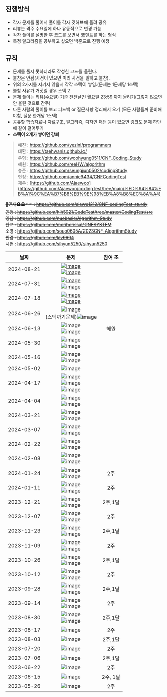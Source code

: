 ## 진행방식
+ 각자 문제를 풀어서 풀이를 각자 깃허브에 올려 공유
+ 리뷰는 격주 수요일에 하나 유동적으로 변경 가능
+ 각자 풀이를 설명한 후 코드를 보면서 코멘트를 하는 형식
+ 특정 알고리즘을 공부하고 싶으면 백준으로 진행 예정
## 규칙
+ 문제를 풀지 못하더라도 작성한 코드를 올린다.
+ 불참은 안됨(사정이 있으면 미리 사정을 말하고 불참).
+ 위의 2가지를 지키지 않을시 각각 스택이 쌓임.(문제는 1문제당 1스택)<br>
+ 불참 사유가 거짓일 경우 스택 2
+ 문제 풀이는 리뷰(수요일) 기준 전전날인 월요일 23:59 까지 올리기(그렇지 않으면 안 올린 것으로 간주)
+ 다른 사람의 풀이를 보고 피드백 or 질문사항 정리해서 오기 (모든 사람들꺼 준비해야함, 질문 한개당 1스택)
+ 공유할 학습자료나 자료구조, 알고리즘, 디자인 패턴 등이 있으면 링크도 문제 하단에 같이 걸어두기
+ **스택이 2개가 쌓이면 강퇴**


> 예진 : https://github.com/yezini/programmers  
> 태환 : https://taehwanis.github.io/  
> 우형 : https://github.com/woohyung0511/CNF_Coding_Study  
> 혜원 : https://github.com/reeHW/algorithm  
> 승준 : https://github.com/seungjun0502/codingStudy  
> 현정 : https://github.com/annie9434/CNFCodingTest  
> 재우 : [https://github.com/Ajaewoo](https://github.com/Ajaewoo/codingTest/tree/main/%ED%94%84%EB%A1%9C%EA%B7%B8%EB%9E%98%EB%A8%B8%EC%8A%A4)


~~👑민재🪦🪦⚰️⚰️ : https://github.com/alswo1212/CNF_codingTest_sturdy~~  
~~인형 : https://github.com/hih5921/CodeTest/tree/master/CodingTest/src~~  
~~영남 : https://github.com/nuobasic/Algorithm_Study~~  
~~찬교 : https://github.com/moriborissal/CNFSYSTEM~~  
~~소영 : https://github.com/souo0605A/2023CNF_AlgorithmStudy~~  
~~원겸 : https://github.com/kly9604~~  
~~시현 : https://github.com/sihyun5250/sihyun5250~~  
  
| 날짜 | 문제 | 참여 조 |
| :---: | :---: | :---: |
| 2024-08-21 | [![image](https://github.com/user-attachments/assets/dbeb0412-f080-4974-b2bf-08488802334f)](https://school.programmers.co.kr/learn/courses/30/lessons/172927) <br> [![image](https://github.com/user-attachments/assets/db62a5ad-ffe3-4e88-931f-3c88d0af75c4)](https://school.programmers.co.kr/learn/courses/30/lessons/60058) |  |
| 2024-07-31 | [![image](https://github.com/user-attachments/assets/64a57cd0-2dc8-4b51-8784-119dbf9bc127)](https://school.programmers.co.kr/learn/courses/30/lessons/176962) <br> [![image](https://github.com/user-attachments/assets/d138e36e-6ab4-4c06-8111-22e47c9f6d82)](https://school.programmers.co.kr/learn/courses/30/lessons/155651) |  |
| 2024-07-18 | [![image](https://github.com/alswo1212/CNF_codingTest_sturdy/assets/92290312/ec90810c-3b19-4688-b88a-fd335fae2cc7)](https://school.programmers.co.kr/learn/courses/30/lessons/87377) <br> [![image](https://github.com/taehwanis/codingTest_study/assets/82363795/ada38151-8c88-4648-8814-e62d696bf601)](https://school.programmers.co.kr/learn/courses/30/lessons/138476) |  |
| 2024-06-26 | ![image](https://github.com/alswo1212/CNF_codingTest_sturdy/assets/92290312/a1776dbf-512c-4c48-820e-d47cf677720a) <br> (스텍까기문제)![image](https://github.com/alswo1212/CNF_codingTest_sturdy/assets/92290312/5c275c25-2b1d-49bb-b2d0-71ebdd8158e0) |  |
| 2024-06-13 | ![image](https://github.com/alswo1212/CNF_codingTest_sturdy/assets/92290312/d9fe1de7-7b4e-4973-baf3-a43ab1c1509f) <br> ![image](https://github.com/alswo1212/CNF_codingTest_sturdy/assets/92290312/185857de-3e09-4009-b6f9-0555ab143c3a) | <del>혜원</del> |
| 2024-05-30 | ![image](https://github.com/alswo1212/CNF_codingTest_sturdy/assets/92290312/81248977-697a-4373-80b3-33a6a2e5a9a0) <br> ![image](https://github.com/alswo1212/CNF_codingTest_sturdy/assets/92290312/9461e8ef-b676-426b-8254-921170ffa21a) |  |
| 2024-05-16 | ![image](https://github.com/alswo1212/CNF_codingTest_sturdy/assets/92290312/bea2c23e-8480-44be-9a8d-c01dc1e351c8) <br> ![image](https://github.com/alswo1212/CNF_codingTest_sturdy/assets/92290312/0140d5f7-8d95-4d15-9274-90606ae82ec6) |  |
| 2024-05-02 | ![image](https://github.com/alswo1212/CNF_codingTest_sturdy/assets/92290312/d6425ab5-0057-4001-b963-03475d29689f) |  |
| 2024-04-17 | ![image](https://github.com/alswo1212/CNF_codingTest_sturdy/assets/92290312/b6265c10-c613-4133-a34c-f091edf1ecb5) <br> ![image](https://github.com/alswo1212/CNF_codingTest_sturdy/assets/92290312/0b3c201d-5a1a-4f5b-a339-2333f24547f0) <br> ![image](https://github.com/alswo1212/CNF_codingTest_sturdy/assets/92290312/fa93efd8-4fd1-4b21-a972-66d4f0062bbf) |  |
| 2024-04-04 | ![image](https://github.com/alswo1212/CNF_codingTest_sturdy/assets/92290312/9632ac99-5601-4ac6-9a41-f58cf3b38937) <br> ![image](https://github.com/alswo1212/CNF_codingTest_sturdy/assets/92290312/93bfb770-ed75-4069-a22c-0eb709702308) |  |
| 2024-03-21 | ![image](https://github.com/alswo1212/CNF_codingTest_sturdy/assets/92290312/e6ec5000-a379-49a6-ad3d-83de37db2985) <br> ![image](https://github.com/alswo1212/CNF_codingTest_sturdy/assets/92290312/99b1d3df-034a-40e9-ba72-ed35537a84d3) |  |
| 2024-03-07 | ![image](https://github.com/alswo1212/CNF_codingTest_sturdy/assets/92290312/ed626c13-5f43-4232-9315-a4f80040d041) <br> ![image](https://github.com/alswo1212/CNF_codingTest_sturdy/assets/92290312/216293df-18c4-4b9d-bcdd-d73c73aa22d5) |  |
| 2024-02-22 | ![image](https://github.com/alswo1212/CNF_codingTest_sturdy/assets/92290312/f5aa3189-0cd2-4a43-b11b-982ea7daa672) <br> ![image](https://github.com/alswo1212/CNF_codingTest_sturdy/assets/92290312/a66e5138-bbcd-473c-995b-47f3f1ae0fed) |  |
| 2024-02-08 | ![image](https://github.com/alswo1212/CNF_codingTest_sturdy/assets/92290312/5a39b4f6-0994-4493-8e88-caa645de4ed2) <br/> ![image](https://github.com/alswo1212/CNF_codingTest_sturdy/assets/92290312/6d8ff430-90eb-4f25-890c-449a90152226) |
| 2024-01-24 | ![image](https://github.com/alswo1212/CNF_codingTest_sturdy/assets/92290312/73cd88bb-de5b-4093-b879-35eacc9760b1) <br/> ![image](https://github.com/alswo1212/CNF_codingTest_sturdy/assets/92290312/36893cab-a3ad-4974-83b7-2d956075f5d4) | 2주 |
| 2024-01-11 | ![image](https://github.com/alswo1212/CNF_codingTest_sturdy/assets/92290312/ed0ada5d-d2ab-4f5b-9977-4cc45c8f4f82) <br/> ![image](https://github.com/alswo1212/CNF_codingTest_sturdy/assets/92290312/533c010b-fd13-499d-9801-fcaeec0aad3e) | 2주 |
| 2023-12-21 | ![image](https://github.com/alswo1212/CNF_codingTest_sturdy/assets/92290312/c1495ba7-abc9-4039-99cc-aae5240f9f5a) <br/> ![image](https://github.com/alswo1212/CNF_codingTest_sturdy/assets/92290312/1ca23770-c3c5-44e0-a027-d03a444233d3) | 2주,1달 |
| 2023-12-07 | ![image](https://github.com/alswo1212/CNF_codingTest_sturdy/assets/92290312/17e6f6f0-1acc-43b4-af86-8980f229ac5d) <br/> ![image](https://github.com/alswo1212/CNF_codingTest_sturdy/assets/92290312/12acd07d-92a9-446d-8e11-ef42e54bf1db) | 2주 |
| 2023-11-23 | ![image](https://github.com/alswo1212/CNF_codingTest_sturdy/assets/92290312/3011499a-81f3-4a5f-8ffc-2fa784c9d86c) <br/> ![image](https://github.com/alswo1212/CNF_codingTest_sturdy/assets/92290312/23f68d73-03d6-4b3f-94da-eb60b9fbf90a) | 2주,1달 |
| 2023-11-09 | ![image](https://github.com/alswo1212/CNF_codingTest_sturdy/assets/92290312/1856717d-0a62-46ac-9b19-0ae61e762157) <br/>  ![image](https://github.com/alswo1212/CNF_codingTest_sturdy/assets/92290312/733854d6-a1c0-42fb-8d43-547a6b01cf31) | 2주 |
| 2023-10-26 | ![image](https://github.com/alswo1212/CNF_codingTest_sturdy/assets/92290312/0baae812-5d81-485c-84fc-01381c0321f7) <br/>  ![image](https://github.com/alswo1212/CNF_codingTest_sturdy/assets/92290312/e27ec5f8-097a-497c-9815-de2bb9d6eb6f) | 2주,1달 |
| 2023-10-12 | ![image](https://github.com/alswo1212/CNF_codingTest_sturdy/assets/92290312/2dc89425-83f0-459b-87c9-fdf53560d7c2) <br/>  ![image](https://github.com/alswo1212/CNF_codingTest_sturdy/assets/92290312/3ac869fe-bed2-4afa-b149-9a188535adf3)  | 2주 |
| 2023-09-28 | ![image](https://github.com/alswo1212/CNF_codingTest_sturdy/assets/92290312/2e7660f4-f930-4ee0-87c2-857a700ffabe) <br/>  ![image](https://github.com/alswo1212/CNF_codingTest_sturdy/assets/92290312/5d9932e0-0e2e-4a4b-90d2-f821b8427c7e)  | 2주,1달 |
| 2023-09-14 | ![image](https://github.com/alswo1212/CNF_codingTest_sturdy/assets/92290312/9e889fc1-6ea8-4d61-978c-6e45fcf31b6a)   <br/>   ![image](https://github.com/alswo1212/CNF_codingTest_sturdy/assets/92290312/26701449-62f1-4b30-8f9d-8b2526db6609)  | 2주 |
| 2023-08-30 | ![image](https://github.com/alswo1212/CNF_codingTest_sturdy/assets/92290312/138727b8-5fcf-488d-a815-9b56b64f8048)   <br/>   ![image](https://github.com/alswo1212/CNF_codingTest_sturdy/assets/92290312/d832c00a-d45d-4006-b0ce-fec1b325437a)  | 2주,1달 |
| 2023-08-17 | ![image](https://github.com/alswo1212/CNF_codingTest_sturdy/assets/92290312/fc1a2180-994e-4300-9751-37970de69cd0) | 2주 |
| 2023-08-03 | ![image](https://github.com/alswo1212/CNF_codingTest_sturdy/assets/92290312/3c626384-3437-49b1-ab72-966c0dcb014c) | 2주,1달 |
| 2023-07-20 | ![image](https://github.com/alswo1212/CNF_codingTest_sturdy/assets/92290312/5cd4db5b-9e69-41ba-b8f3-01ba5ee47d44) | 2주 |
| 2023-07-06 | ![image](https://github.com/alswo1212/CNF_codingTest_sturdy/assets/92290312/a0c390a8-9ff4-4b84-be86-0856435a8e1b) | 2주,1달 |
| 2023-06-22 | ![image](https://github.com/alswo1212/CNF_codingTest_sturdy/assets/92290312/28a88211-8342-4da4-bc00-7c25b4709ab8) | 2주 |
| 2023-06-15 | ![image](https://github.com/alswo1212/CNF_codingTest_sturdy/assets/92290312/9ea2417e-3753-4080-bfa7-6210f86e2241) | 2주, 1달 |
| 2023-05-26 | ![image](https://github.com/alswo1212/CNF_codingTest_sturdy/assets/92290312/ae20eb60-1a5f-4c92-8958-6033ad601889) | 2주 |
